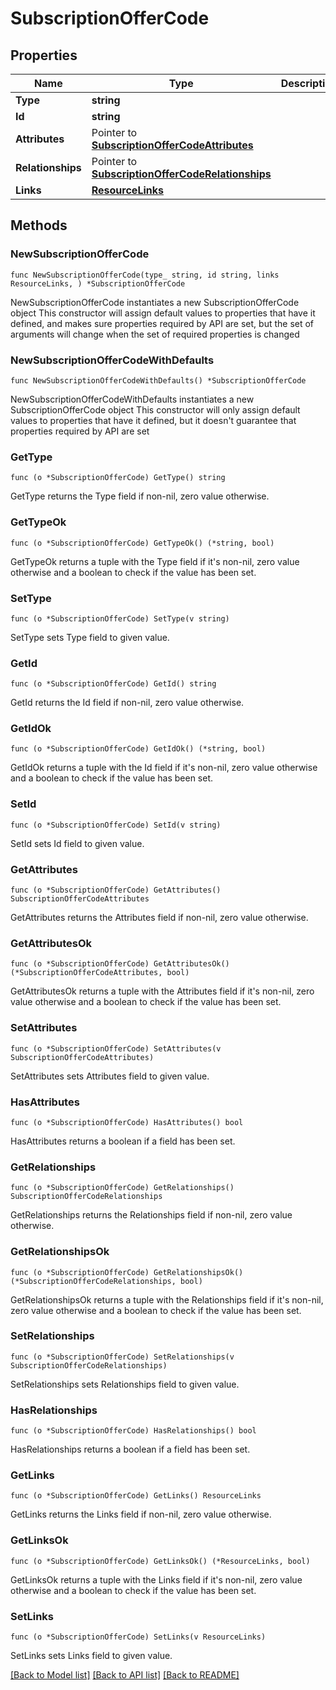 # SubscriptionOfferCode

## Properties

Name | Type | Description | Notes
------------ | ------------- | ------------- | -------------
**Type** | **string** |  | 
**Id** | **string** |  | 
**Attributes** | Pointer to [**SubscriptionOfferCodeAttributes**](SubscriptionOfferCodeAttributes.md) |  | [optional] 
**Relationships** | Pointer to [**SubscriptionOfferCodeRelationships**](SubscriptionOfferCodeRelationships.md) |  | [optional] 
**Links** | [**ResourceLinks**](ResourceLinks.md) |  | 

## Methods

### NewSubscriptionOfferCode

`func NewSubscriptionOfferCode(type_ string, id string, links ResourceLinks, ) *SubscriptionOfferCode`

NewSubscriptionOfferCode instantiates a new SubscriptionOfferCode object
This constructor will assign default values to properties that have it defined,
and makes sure properties required by API are set, but the set of arguments
will change when the set of required properties is changed

### NewSubscriptionOfferCodeWithDefaults

`func NewSubscriptionOfferCodeWithDefaults() *SubscriptionOfferCode`

NewSubscriptionOfferCodeWithDefaults instantiates a new SubscriptionOfferCode object
This constructor will only assign default values to properties that have it defined,
but it doesn't guarantee that properties required by API are set

### GetType

`func (o *SubscriptionOfferCode) GetType() string`

GetType returns the Type field if non-nil, zero value otherwise.

### GetTypeOk

`func (o *SubscriptionOfferCode) GetTypeOk() (*string, bool)`

GetTypeOk returns a tuple with the Type field if it's non-nil, zero value otherwise
and a boolean to check if the value has been set.

### SetType

`func (o *SubscriptionOfferCode) SetType(v string)`

SetType sets Type field to given value.


### GetId

`func (o *SubscriptionOfferCode) GetId() string`

GetId returns the Id field if non-nil, zero value otherwise.

### GetIdOk

`func (o *SubscriptionOfferCode) GetIdOk() (*string, bool)`

GetIdOk returns a tuple with the Id field if it's non-nil, zero value otherwise
and a boolean to check if the value has been set.

### SetId

`func (o *SubscriptionOfferCode) SetId(v string)`

SetId sets Id field to given value.


### GetAttributes

`func (o *SubscriptionOfferCode) GetAttributes() SubscriptionOfferCodeAttributes`

GetAttributes returns the Attributes field if non-nil, zero value otherwise.

### GetAttributesOk

`func (o *SubscriptionOfferCode) GetAttributesOk() (*SubscriptionOfferCodeAttributes, bool)`

GetAttributesOk returns a tuple with the Attributes field if it's non-nil, zero value otherwise
and a boolean to check if the value has been set.

### SetAttributes

`func (o *SubscriptionOfferCode) SetAttributes(v SubscriptionOfferCodeAttributes)`

SetAttributes sets Attributes field to given value.

### HasAttributes

`func (o *SubscriptionOfferCode) HasAttributes() bool`

HasAttributes returns a boolean if a field has been set.

### GetRelationships

`func (o *SubscriptionOfferCode) GetRelationships() SubscriptionOfferCodeRelationships`

GetRelationships returns the Relationships field if non-nil, zero value otherwise.

### GetRelationshipsOk

`func (o *SubscriptionOfferCode) GetRelationshipsOk() (*SubscriptionOfferCodeRelationships, bool)`

GetRelationshipsOk returns a tuple with the Relationships field if it's non-nil, zero value otherwise
and a boolean to check if the value has been set.

### SetRelationships

`func (o *SubscriptionOfferCode) SetRelationships(v SubscriptionOfferCodeRelationships)`

SetRelationships sets Relationships field to given value.

### HasRelationships

`func (o *SubscriptionOfferCode) HasRelationships() bool`

HasRelationships returns a boolean if a field has been set.

### GetLinks

`func (o *SubscriptionOfferCode) GetLinks() ResourceLinks`

GetLinks returns the Links field if non-nil, zero value otherwise.

### GetLinksOk

`func (o *SubscriptionOfferCode) GetLinksOk() (*ResourceLinks, bool)`

GetLinksOk returns a tuple with the Links field if it's non-nil, zero value otherwise
and a boolean to check if the value has been set.

### SetLinks

`func (o *SubscriptionOfferCode) SetLinks(v ResourceLinks)`

SetLinks sets Links field to given value.



[[Back to Model list]](../README.md#documentation-for-models) [[Back to API list]](../README.md#documentation-for-api-endpoints) [[Back to README]](../README.md)



